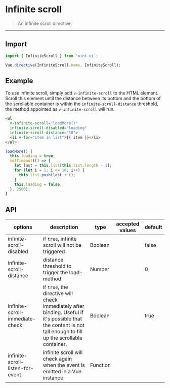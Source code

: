 # Infinite scroll

> An infinite scroll directive.

-------------

## Import

```javascript
import { InfiniteScroll } from 'mint-ui';

Vue.directive(InfiniteScroll.name, InfiniteScroll);
```

## Example

To use infinite scroll, simply add `v-infinite-scroll` to the HTML element. Scroll this element until the distance between its bottom and the bottom of the scrollable container is within the `infinite-scroll-distance` threshold, the method appointed as `v-infinite-scroll` will run.

```html
<ul
  v-infinite-scroll="loadMore()"
  infinite-scroll-disabled="loading"
  infinite-scroll-distance="10">
  <li v-for="item in list">{{ item }}</li>
</ul>
```

```javascript
loadMore() {
  this.loading = true;
  setTimeout(() => {
    let last = this.list[this.list.length - 1];
    for (let i = 1; i <= 10; i++) {
      this.list.push(last + i);
    }
    this.loading = false;
  }, 2500);
}
```

## API
| options | description | type | accepted values | default |
|------|-------|---------|-------|--------|
| infinite-scroll-disabled | if `true`, infinite scroll will not be triggered | Boolean | | false |
| infinite-scroll-distance | distance threshold to trigger the load-method | Number | | 0 |
| infinite-scroll-immediate-check | if `true`, the directive will check immediately after binding. Useful if it's possible that the content is not tall enough to fill up the scrollable container. | Boolean | | true |
| infinite-scroll-listen-for-event | infinite scroll will check again when the event is emitted in a Vue instance | Function | | |
